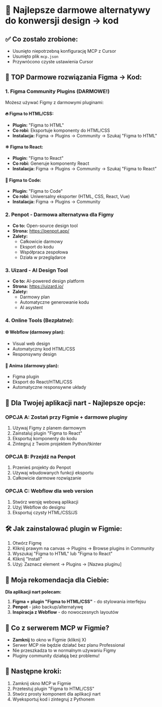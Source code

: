 # 🎨 Najlepsze darmowe alternatywy do konwersji design → kod

## ✅ **Co zostało zrobione:**
- Usunięto niepotrzebną konfigurację MCP z Cursor
- Usunięto plik `mcp.json`
- Przywrócono czyste ustawienia Cursor

## 🚀 **TOP Darmowe rozwiązania Figma → Kod:**

### **1. Figma Community Plugins (DARMOWE!)**
Możesz używać Figmy z darmowymi pluginami:

#### **🔥 Figma to HTML/CSS:**
- **Plugin:** "Figma to HTML"
- **Co robi:** Eksportuje komponenty do HTML/CSS
- **Instalacja:** Figma → Plugins → Community → Szukaj "Figma to HTML"

#### **⚛️ Figma to React:**
- **Plugin:** "Figma to React"
- **Co robi:** Generuje komponenty React
- **Instalacja:** Figma → Plugins → Community → Szukaj "Figma to React"

#### **🎯 Figma to Code:**
- **Plugin:** "Figma to Code"
- **Co robi:** Uniwersalny eksporter (HTML, CSS, React, Vue)
- **Instalacja:** Figma → Plugins → Community

### **2. Penpot - Darmowa alternatywa dla Figmy**
- **Co to:** Open-source design tool
- **Strona:** https://penpot.app/
- **Zalety:** 
  - Całkowicie darmowy
  - Eksport do kodu
  - Współpraca zespołowa
  - Działa w przeglądarce

### **3. Uizard - AI Design Tool**
- **Co to:** AI-powered design platform
- **Strona:** https://uizard.io/
- **Zalety:**
  - Darmowy plan
  - Automatyczne generowanie kodu
  - AI asystent

### **4. Online Tools (Bezpłatne):**

#### **🌐 Webflow (darmowy plan):**
- Visual web design
- Automatyczny kod HTML/CSS
- Responsywny design

#### **🔧 Anima (darmowy plan):**
- Figma plugin
- Eksport do React/HTML/CSS
- Automatyczne responsywne układy

## 📱 **Dla Twojej aplikacji nart - Najlepsze opcje:**

### **OPCJA A: Zostań przy Figmie + darmowe pluginy**
1. Używaj Figmy z planem darmowym
2. Zainstaluj plugin "Figma to React" 
3. Eksportuj komponenty do kodu
4. Zintegruj z Twoim projektem Python/tkinter

### **OPCJA B: Przejdź na Penpot**
1. Przenieś projekty do Penpot
2. Używaj wbudowanych funkcji eksportu
3. Całkowicie darmowe rozwiązanie

### **OPCJA C: Webflow dla web version**
1. Stwórz wersję webową aplikacji
2. Użyj Webflow do designu
3. Eksportuj czysty HTML/CSS/JS

## 🛠 **Jak zainstalować plugin w Figmie:**

1. Otwórz Figmę
2. Kliknij prawym na canvas → Plugins → Browse plugins in Community
3. Wyszukaj "Figma to HTML" lub "Figma to React"
4. Kliknij "Install"
5. Użyj: Zaznacz element → Plugins → [Nazwa pluginu]

## 🎯 **Moja rekomendacja dla Ciebie:**

**Dla aplikacji nart polecam:**
1. **Figma + plugin "Figma to HTML/CSS"** - do stylowania interfejsu
2. **Penpot** - jako backup/alternatywę
3. **Inspiracja z Webflow** - do nowoczesnych layoutów

## 🚫 **Co z serwerem MCP w Figmie?**
- **Zamknij** to okno w Figmie (kliknij X)
- Serwer MCP nie będzie działać bez planu Professional
- Nie przeszkadza to w normalnym używaniu Figmy
- Pluginy community działają bez problemu!

## 🔄 **Następne kroki:**
1. Zamknij okno MCP w Figmie
2. Przetestuj plugin "Figma to HTML/CSS"
3. Stwórz prosty komponent dla aplikacji nart
4. Wyeksportuj kod i zintegruj z Pythonem

